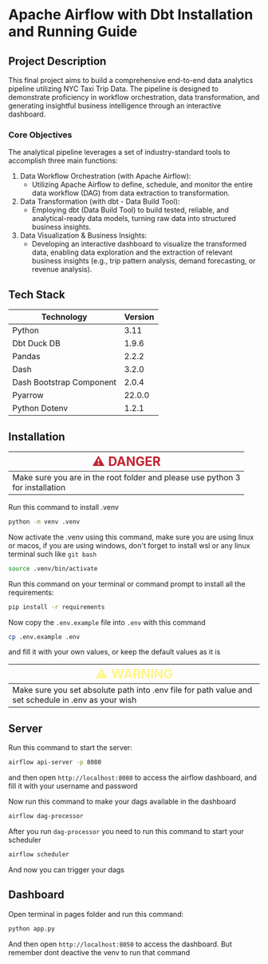 # Apache Airflow with Dbt Installation and Running Guide

## Project Description
This final project aims to build a comprehensive end-to-end data analytics pipeline utilizing 
NYC Taxi Trip Data. The pipeline is designed to demonstrate proficiency in workflow orchestration, data transformation, 
and generating insightful business intelligence through an interactive dashboard.

### Core Objectives
The analytical pipeline leverages a set of industry-standard tools to accomplish three main functions:

1. Data Workflow Orchestration (with Apache Airflow):
   - Utilizing Apache Airflow to define, schedule, and monitor the entire data workflow (DAG) from data extraction to transformation.
2. Data Transformation (with dbt - Data Build Tool):
   - Employing dbt (Data Build Tool) to build tested, reliable, and analytical-ready data models, turning raw data into structured business insights.
3. Data Visualization & Business Insights:
   - Developing an interactive dashboard to visualize the transformed data, enabling data exploration and the extraction of relevant business insights (e.g., trip pattern analysis, demand forecasting, or revenue analysis).

## Tech Stack

| Technology               | Version  |
|--------------------------|----------|
| Python                   | 3.11     |
| Dbt Duck DB              | 1.9.6    |
| Pandas                   | 2.2.2    |
| Dash                     | 3.2.0    |
| Dash Bootstrap Component | 2.0.4    |
| Pyarrow                  | 22.0.0   |
| Python Dotenv            | 1.2.1    |

## Installation

| <span style="color: #c42333; font-size: 25px;">⚠️  DANGER</span>                   |
|------------------------------------------------------------------------------------|
| Make sure you are in the root folder and please use python 3 <br> for installation |

Run this command to install .venv
```bash
python -m venv .venv
```

Now activate the .venv using this command, make sure you are using linux or macos, if you are using windows, 
don't forget to install wsl or any linux terminal such like ```git bash```
```bash
source .venv/bin/activate
```

Run this command on your terminal or command prompt to install all the requirements:
```bash
pip install -r requirements
```

Now copy the ```.env.example``` file into ```.env``` with this command
```bash
cp .env.example .env
```
and fill it with your own values, or keep the default values as it is


| <span style="color: #FFF58A; font-size: 25px;">⚠️  WARNING</span>                                   |
|-----------------------------------------------------------------------------------------------------|
| Make sure you set absolute path into .env file for path value and set schedule in .env as your wish |

## Server
Run this command to start the server:
```bash
airflow api-server -p 8080
```

and then open ```http://localhost:8080``` to access the airflow dashboard, and fill it with your username and password


Now run this command to make your dags available in the dashboard
```bash
airflow dag-processor
```

After you run ```dag-processor``` you need to run this command to start your scheduler
```bash
airflow scheduler
```

And now you can trigger your dags

## Dashboard
Open terminal in pages folder and run this command:
```bash
python app.py
```

And then open ```http://localhost:8050``` to access the dashboard. But remember dont deactive the venv to run that command
